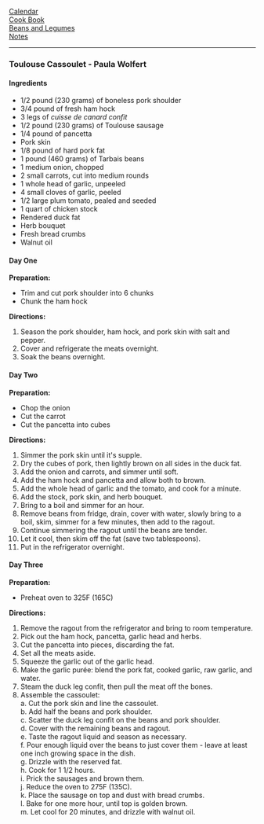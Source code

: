 [Calendar](https://github.com/vmsmith/EDT/blob/master/calendar.md)     
[Cook Book](https://github.com/vmsmith/CookBook/blob/master/README.md)       
[Beans and Legumes](https://github.com/vmsmith/CookBook/blob/master/beans_legumes.md)     
[Notes](https://github.com/vmsmith/CookBook/blob/master/notes.md)     

-----    

### Toulouse Cassoulet - Paula Wolfert   

#### Ingredients   
* 1/2 pound (230 grams) of boneless pork shoulder
* 3/4 pound of fresh ham hock
* 3 legs of *cuisse de canard confit*
* 1/2 pound (230 grams) of Toulouse sausage
* 1/4 pound of pancetta   
* Pork skin
* 1/8 pound of hard pork fat   
* 1 pound (460 grams) of Tarbais beans
* 1 medium onion, chopped
* 2 small carrots, cut into medium rounds
* 1 whole head of garlic, unpeeled
* 4 small cloves of garlic, peeled
* 1/2 large plum tomato, pealed and seeded
* 1 quart of chicken stock
* Rendered duck fat
* Herb bouquet
* Fresh bread crumbs
* Walnut oil   

#### Day One   

**Preparation:**   
* Trim and cut pork shoulder into 6 chunks    
* Chunk the ham hock   

**Directions:**
1. Season the pork shoulder, ham hock, and pork skin with salt and pepper.
2. Cover and refrigerate the meats overnight.
3. Soak the beans overnight.

#### Day Two   

**Preparation:**   
* Chop the onion
* Cut the carrot
* Cut the pancetta into cubes   

**Directions:**
1. Simmer the pork skin until it's supple.
2. Dry the cubes of pork, then lightly brown on all sides in the duck fat.
3. Add the onion and carrots, and simmer until soft.
4. Add the ham hock and pancetta and allow both to brown.
5. Add the whole head of garlic and the tomato, and cook for a minute.
6. Add the stock, pork skin, and herb bouquet.
7. Bring to a boil and simmer for an hour.
8. Remove beans from fridge, drain, cover with water, slowly bring to a boil, skim, simmer for a few minutes, then add to the ragout.
9. Continue simmering the ragout until the beans are tender.
10. Let it cool, then skim off the fat (save two tablespoons).
11. Put in the refrigerator overnight.

#### Day Three
  
**Preparation:**   
* Preheat oven to 325F (165C)      

**Directions:**      
1. Remove the ragout from the refrigerator and bring to room temperature.
2. Pick out the ham hock, pancetta, garlic head and herbs.
3. Cut the pancetta into pieces, discarding the fat.
4. Set all the meats aside.
5. Squeeze the garlic out of the garlic head.  
6. Make the garlic purée: blend the pork fat, cooked garlic, raw garlic, and water.   
7. Steam the duck leg confit, then pull the meat off the bones.
8. Assemble the cassoulet:    
  a. Cut the pork skin and line the cassoulet.    
  b. Add half the beans and pork shoulder.    
  c. Scatter the duck leg confit on the beans and pork shoulder.     
  d. Cover with the remaining beans and ragout.     
  e. Taste the ragout liquid and season as necessary.     
  f. Pour enough liquid over the beans to just cover them - leave at least one inch growing space in the dish.     
  g. Drizzle with the reserved fat.     
  h. Cook for 1 1/2 hours.     
  i. Prick the sausages and brown them.    
  j. Reduce the oven to 275F (135C).    
  k. Place the sausage on top and dust with bread crumbs.    
  l. Bake for one more hour, until top is golden brown.    
  m. Let cool for 20 minutes, and drizzle with walnut oil.     
